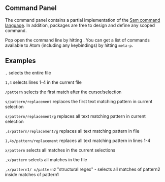 ## Command Panel

The command panel contains a  partial implementation of the [Sam command language](http://man.cat-v.org/plan_9/1/sam).
In addition, packages are free to design and define any scoped command.

Pop open the command line by hitting .
You can get a list of commands available to Atom (including any keybindings) by hitting `meta-p`.

## Examples

`,` selects the entire file

`1,4` selects lines 1-4 in the current file

`/pattern` selects the first match after the cursor/selection

`s/pattern/replacement` replaces the first text matching pattern in current selection

`s/pattern/replacement/g` replaces all text matching pattern in current selection

`,s/pattern/replacement/g` replaces all text matching pattern in file

`1,4s/pattern/replacement` replaces all text matching pattern in lines 1-4

`x/pattern` selects all matches in the current selections

`,x/pattern` selects all matches in the file

`,x/pattern1/ x/pattern2` "structural regex" - selects all matches of pattern2 inside matches of pattern1
